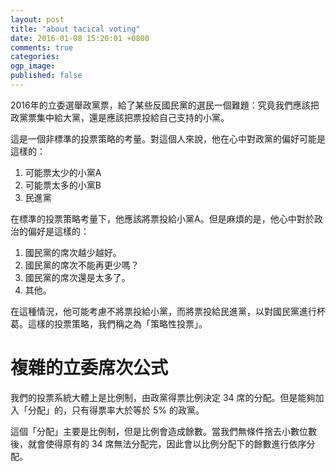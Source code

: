 ```yaml
---
layout: post
title: "about tacical voting"
date: 2016-01-08 15:20:01 +0800
comments: true
categories: 
ogp_image: 
published: false
---
```


2016年的立委選舉政黨票，給了某些反國民黨的選民一個難題：究竟我們應該把政黨票集中給大黨，還是應該把票投給自己支持的小黨。

這是一個非標準的投票策略的考量。對這個人來說，他在心中對政黨的偏好可能是這樣的：

1. 可能票太少的小黨A
2. 可能票太多的小黨B
3. 民進黨

在標準的投票策略考量下，他應該將票投給小黨A。但是麻煩的是，他心中對於政治的偏好是這樣的：

1. 國民黨的席次越少越好。
2. 國民黨的席次不能再更少嗎？
3. 國民黨的席次還是太多了。
4. 其他。

在這種情況，他可能考慮不將票投給小黨，而將票投給民進黨，以對國民黨進行杯葛。這樣的投票策略，我們稱之為「策略性投票」。

<!--more-->

# 複雜的立委席次公式

我們的投票系統大體上是比例制，由政黨得票比例決定 34 席的分配。但是能夠加入「分配」的，只有得票率大於等於 5% 的政黨。

這個「分配」主要是比例制，但是比例會造成餘數。當我們無條件捨去小數位數後，就會使得原有的 34 席無法分配完，因此會以比例分配下的餘數進行依序分配。
